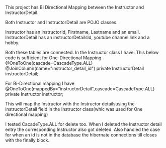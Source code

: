 This project has Bi Directional Mapping between the Instructor and InstructorDetail.

Both Instructor and InstructorDetail are POJO classes.

Instructor has an instructorId, Firstname, Lastname and an email.
InstructorDetail has an instructorDetailsId, youtube channel link and a hobby.

Both these tables are connected. In the Instructor class I have:
This below code is sufficient for One-Directional Mapping.
@OneToOne(cascade=CascadeType.ALL)	
@JoinColumn(name="instructor_detail_id")
private InstructorDetail instructorDetail;

For Bi-Directional mapping I have 
@OneToOne(mappedBy="instructorDetail",cascade=CascadeType.ALL)
private Instructor instructor;

This will map the Instructor with the Instructor detailsusing the instructorDetail field in the Instructor class(whic was used for One directional mapping)

I tested CacadeType.ALL for delete too. When I deleted the Instructor detail entry the corresponding Instructor also got deleted.
Also handled the case for when an id is not in the database the hibernate connections till closes with the finally block.
	

